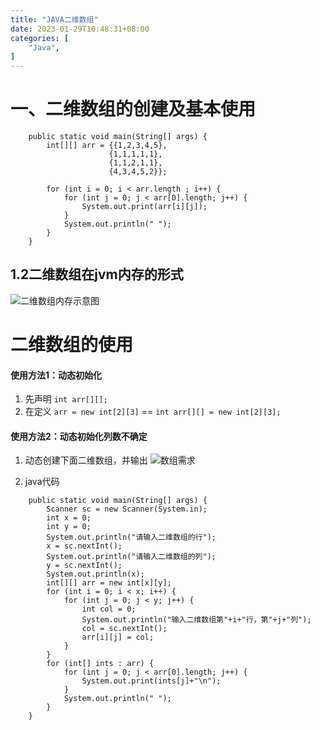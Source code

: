 ```yaml
---
title: "JAVA二维数组"
date: 2023-01-29T10:48:31+08:00
categories: [
    "Java",
]
---
```

# 一、二维数组的创建及基本使用

```
    public static void main(String[] args) {
        int[][] arr = {{1,2,3,4,5},
                      {1,1,1,1,1},
                      {1,1,2,1,1},
                      {4,3,4,5,2}};

        for (int i = 0; i < arr.length ; i++) {
            for (int j = 0; j < arr[0].length; j++) {
                System.out.print(arr[i][j]);
            }
            System.out.println(" ");
        }
    }
```
## 1.2二维数组在jvm内存的形式

![二维数组内存示意图](https://img-blog.csdnimg.cn/becb979b7dc24eff82d83bfc5ce0d44a.png "二维数组内存示意图")

# 二维数组的使用
#### 使用方法1：动态初始化  
1. 先声明 `int arr[][];`    
2. 在定义 `arr = new int[2][3]` == `int arr[][] = new int[2][3];`

#### 使用方法2：动态初始化列数不确定    
1. 动态创建下面二维数组，并输出
![数组需求](https://img-blog.csdnimg.cn/4770bf5a521948f6ae50283f828f5e8e.png "动态二维数组需求")    

2. java代码     
  
```
    public static void main(String[] args) {
        Scanner sc = new Scanner(System.in);
        int x = 0;
        int y = 0;
        System.out.println("请输入二维数组的行");
        x = sc.nextInt();
        System.out.println("请输入二维数组的列");
        y = sc.nextInt();
        System.out.println(x);
        int[][] arr = new int[x][y];
        for (int i = 0; i < x; i++) {
            for (int j = 0; j < y; j++) {
                int col = 0;
                System.out.println("输入二维数组第"+i+"行，第"+j+"列");
                col = sc.nextInt();
                arr[i][j] = col;
            }
        }
        for (int[] ints : arr) {
            for (int j = 0; j < arr[0].length; j++) {
                System.out.print(ints[j]+"\n");
            }
            System.out.println(" ");
        }
    }
```
